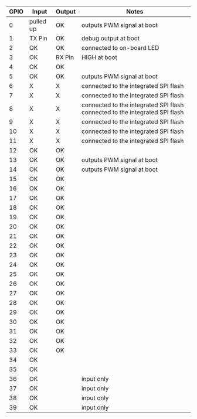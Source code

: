 |GPIO| Input       | Output |         Notes |
|----|-------------|--------|----------------|
|0   |   pulled up | OK     | outputs PWM signal at boot        |
|1   |   TX Pin    | OK     | debug output at boot   |
|2   |   OK        | OK     | connected to on-board LED         |
|3   |   OK        | RX Pin | HIGH at boot|
|4   |   OK        | OK     |  |
|5   |   OK        | OK     | outputs PWM signal at boot        |
|6   |   X         | X      | connected to the integrated SPI flash        |
|7   |   X         | X      | connected to the integrated SPI flash        |
|8   |   X         | X      | connected to the integrated SPI flash connected to the integrated SPI flash   |
|9   |   X         | X      | connected to the integrated SPI flash        |
|10  |   X         | X      | connected to the integrated SPI flash        |
|11  |   X         | X      | connected to the integrated SPI flash        |
|12  |   OK        |  OK    |  |
|13  |   OK        |  OK    | outputs PWM signal at boot        |
|14  |   OK        |  OK    | outputs PWM signal at boot        |
|15  |   OK        |  OK    |  |
|16  |   OK        |  OK    |  |
|17  |   OK        |  OK    |  |
|18  |   OK        |  OK    |  |
|19  |   OK        |  OK    |  |
|20  |   OK        |  OK    |  |
|21  |   OK        |  OK    |  |
|22  |   OK        |  OK    |  |
|23  |   OK        |  OK    |  |
|24  |   OK        |  OK    |  |
|25  |   OK        |  OK    |  |
|26  |   OK        |  OK    |  |
|27  |   OK        |  OK    |  |
|28  |   OK        |  OK    |  |
|29  |   OK        |  OK    |  |
|30  |   OK        |  OK    |  |
|31  |   OK        |  OK    |  |
|32  |   OK        |  OK    |  |
|33  |   OK        |  OK    |  |
|34  |   OK        |        |  |
|35  |   OK        |        |  |
|36  |   OK        |        | input only  |
|37  |   OK        |        | input only  |
|38  |   OK        |        | input only  |
|39  |   OK        |        | input only  |